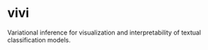 # vivi
Variational inference for visualization and interpretability of textual classification models.
